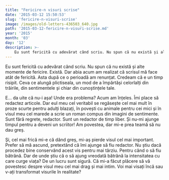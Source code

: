```yaml
---
title: "Fericire-n visuri scrise"
date: '2015-03-12 15:50:53'
slug: 'fericire-n-visuri-scrise'
image: /images/old-letters-436503_640.jpg
path: '2015-03-12-fericire-n-visuri-scrise.md'
year: '2015'
month: '03'
day: '12'
description: >-
    Eu sunt fericită cu adevărat când scriu. Nu spun că nu există și alte momente de fericire. Există. Dar abia acum am realizat că scrisul mă face atât de fericită. Asta după ce o perioadă am renunțat. C
---
```

<div class="kg-card-markdown"><p>Eu sunt fericită cu adevărat când scriu. Nu spun că nu există și alte momente de fericire. Există. Dar abia acum am realizat că scrisul mă face atât de fericită. Asta după ce o perioadă am renunțat. Credeam că e un timp risipit. Ceva ce alungă plictiseala, un mod de a împărtăși celorlalți din trăirile, din sentimentele și chiar din cunoștințele tale.</p>
<p>E... da uite că nu-i așa! Unde era problema? Acum am înțeles. Îmi place să redactez articole. Dar eul meu cel veritabil se regăsește cel mai mult în proze scurte pentru adulți blazați, în povești cu animale pentru cei mici și în visul meu cel marede a scrie un roman compus din imagini de sentimente. Sunt fără regrete, redactor. Sunt un redactor de timp liber. Și nu-mi ajunge timpul pentru a deveni un scriitor! Am povestea, dar mi-e prea teamă să nu dau greș.</p>
<p>Și, cel mai frică mi-e că dând greș, mi-aș pierde visul cel mai important. Prefer să mă ascund, pretextând că îmi ajunge să fiu redactor. Nu știu dacă procedez bine conservând acest vis pentru mai târziu. Pentru când o să fiu bătrână. Dar de unde știu că o să ajung vreodată bătrână la intensitatea cu care curge viața? De un lucru sunt sigură. Că mi-a făcut plăcere să vă povestesc despre visul meu cel mai drag și mai intim. Voi mai visați încă sau v-ați transformat visurile în realitate? </p>
</div>
    
